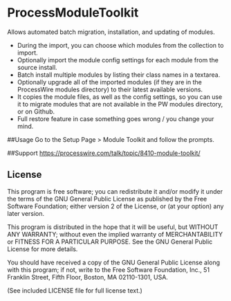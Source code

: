 ProcessModuleToolkit
=======================

Allows automated batch migration, installation, and updating of modules.

* During the import, you can choose which modules from the collection to import.
* Optionally import the module config settings for each module from the source install.
* Batch install multiple modules by listing their class names in a textarea.
* Optionally upgrade all of the imported modules (if they are in the ProcessWire modules directory) to their latest available versions.
* It copies the module files, as well as the config settings, so you can use it to migrate modules that are not available in the PW modules directory, or on Github.
* Full restore feature in case something goes wrong / you change your mind.

##Usage
Go to the Setup Page > Module Toolkit and follow the prompts.

##Support
https://processwire.com/talk/topic/8410-module-toolkit/


## License

This program is free software; you can redistribute it and/or
modify it under the terms of the GNU General Public License
as published by the Free Software Foundation; either version 2
of the License, or (at your option) any later version.

This program is distributed in the hope that it will be useful,
but WITHOUT ANY WARRANTY; without even the implied warranty of
MERCHANTABILITY or FITNESS FOR A PARTICULAR PURPOSE.  See the
GNU General Public License for more details.

You should have received a copy of the GNU General Public License
along with this program; if not, write to the Free Software
Foundation, Inc., 51 Franklin Street, Fifth Floor, Boston, MA  02110-1301, USA.

(See included LICENSE file for full license text.)